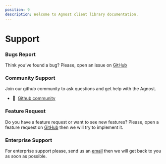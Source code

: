 ```yaml
---
position: 9
description: Welcome to Agnost client library documentation.
---
```


# Support

### Bugs Report

Think you’ve found a bug? Please, open an issue on
[GitHub](https://github.com/cloud-agnost)

### Community Support

Join our github community to ask questions and get help with the Agnost.

- 🚀 &nbsp;[Github community](https://github.com/orgs/cloud-agnost/discussions)

### Feature Request

Do you have a feature request or want to see new features? Please, open a
feature request on [GitHub](https://github.com/orgs/cloud-agnost/discussions)
then we will try to implement it.

### Enterprise Support

For enterprise support please, send us an [email](mailto:enterprise@agnost.dev)
then we will get back to you as soon as possible.
